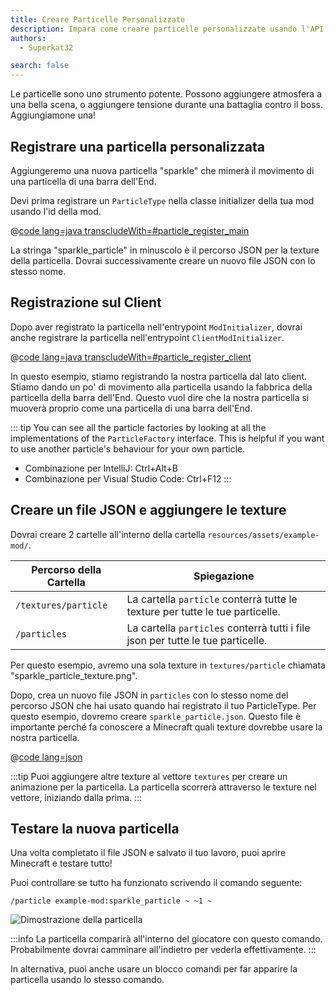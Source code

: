 ```yaml
---
title: Creare Particelle Personalizzate
description: Impara come creare particelle personalizzate usando l'API di Fabric.
authors:
  - Superkat32

search: false
---
```


Le particelle sono uno strumento potente. Possono aggiungere atmosfera a una bella scena, o aggiungere tensione durante una battaglia contro il boss. Aggiungiamone una!

## Registrare una particella personalizzata

Aggiungeremo una nuova particella "sparkle" che mimerà il movimento di una particella di una barra dell'End.

Devi prima registrare un `ParticleType` nella classe initializer della tua mod usando l'id della mod.

@[code lang=java transcludeWith=#particle_register_main](@/reference/latest/src/main/java/com/example/docs/ExampleMod.java)

La stringa "sparkle_particle" in minuscolo è il percorso JSON per la texture della particella. Dovrai successivamente creare un nuovo file JSON con lo stesso nome.

## Registrazione sul Client

Dopo aver registrato la particella nell'entrypoint `ModInitializer`, dovrai anche registrare la particella nell'entrypoint `ClientModInitializer`.

@[code lang=java transcludeWith=#particle_register_client](@/reference/latest/src/client/java/com/example/docs/ExampleModClient.java)

In questo esempio, stiamo registrando la nostra particella dal lato client. Stiamo dando un po' di movimento alla particella usando la fabbrica della particella della barra dell'End. Questo vuol dire che la nostra particella si muoverà proprio come una particella di una barra dell'End.

::: tip
You can see all the particle factories by looking at all the implementations of the `ParticleFactory` interface. This is helpful if you want to use another particle's behaviour for your own particle.

- Combinazione per IntelliJ: Ctrl+Alt+B
- Combinazione per Visual Studio Code: Ctrl+F12
:::

## Creare un file JSON e aggiungere le texture

Dovrai creare 2 cartelle all'interno della cartella `resources/assets/example-mod/`.

| Percorso della Cartella | Spiegazione                                                                                     |
| ----------------------- | ----------------------------------------------------------------------------------------------- |
| `/textures/particle`    | La cartella `particle` conterrà tutte le texture per tutte le tue particelle.   |
| `/particles`            | La cartella `particles` conterrà tutti i file json per tutte le tue particelle. |

Per questo esempio, avremo una sola texture in `textures/particle` chiamata "sparkle_particle_texture.png".

Dopo, crea un nuovo file JSON in `particles` con lo stesso nome del percorso JSON che hai usato quando hai registrato il tuo ParticleType. Per questo esempio, dovremo creare `sparkle_particle.json`. Questo file è importante perché fa conoscere a Minecraft quali texture dovrebbe usare la nostra particella.

@[code lang=json](@/reference/latest/src/main/resources/assets/example-mod/particles/sparkle_particle.json)

:::tip
Puoi aggiungere altre texture al vettore `textures` per creare un animazione per la particella. La particella scorrerà attraverso le texture nel vettore, iniziando dalla prima.
:::

## Testare la nuova particella

Una volta completato il file JSON e salvato il tuo lavoro, puoi aprire Minecraft e testare tutto!

Puoi controllare se tutto ha funzionato scrivendo il comando seguente:

```mcfunction
/particle example-mod:sparkle_particle ~ ~1 ~
```

![Dimostrazione della particella](/assets/develop/rendering/particles/sparkle-particle-showcase.png)

:::info
La particella comparirà all'interno del giocatore con questo comando. Probabilmente dovrai camminare all'indietro per vederla effettivamente.
:::

In alternativa, puoi anche usare un blocco comandi per far apparire la particella usando lo stesso comando.
